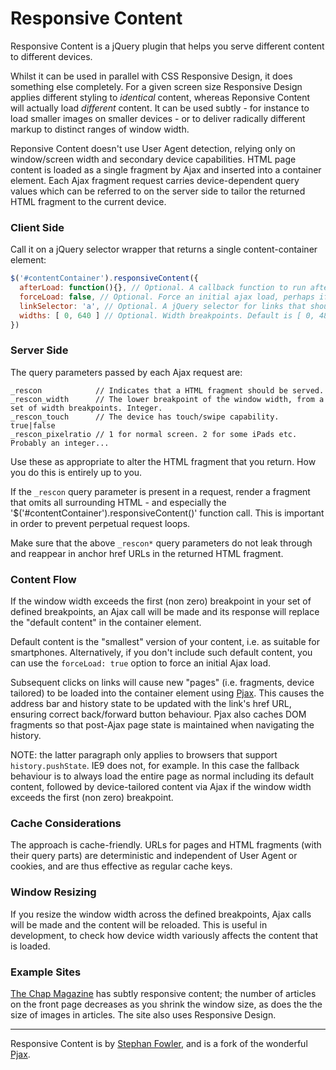 # Responsive Content

Responsive Content is a jQuery plugin that helps you serve different content to different devices. 

Whilst it can be used in parallel with CSS Responsive Design, it does something else completely. 
For a given screen size Responsive Design applies different styling to _identical_ content, whereas
Reponsive Content will actually load _different_ content. It can be used subtly - for instance to load 
smaller images on smaller devices - or to deliver radically different markup to distinct ranges of window width.  

Reponsive Content doesn't use User Agent detection, relying only on window/screen width 
and secondary device capabilities. HTML page content is loaded as a single fragment by Ajax
and inserted into a container element. Each Ajax fragment request carries device-dependent 
query values which can be referred to on the server side to tailor the returned HTML fragment 
to the current device.

### Client Side

Call it on a jQuery selector wrapper that returns a single content-container element: 

```javascript
$('#contentContainer').responsiveContent({
  afterLoad: function(){}, // Optional. A callback function to run after each ajax load
  forceLoad: false, // Optional. Force an initial ajax load, perhaps if you don't have default content. Default is false
  linkSelector: 'a', // Optional. A jQuery selector for links that should cause ajax loading. Default is 'a'.
  widths: [ 0, 640 ] // Optional. Width breakpoints. Default is [ 0, 481, 768, 1024 ].
})
```

### Server Side

The query parameters passed by each Ajax request are:
```
_rescon            // Indicates that a HTML fragment should be served.
_rescon_width      // The lower breakpoint of the window width, from a set of width breakpoints. Integer. 
_rescon_touch      // The device has touch/swipe capability. true|false
_rescon_pixelratio // 1 for normal screen. 2 for some iPads etc. Probably an integer...
```
Use these as appropriate to alter the HTML fragment that you return. How you do this is entirely up to you. 

If the `_rescon` query parameter is present in a request, render a fragment that
omits all surrounding HTML - and especially the '$('#contentContainer').responsiveContent()' function call. 
This is important in order to prevent perpetual request loops.

Make sure that the above `_rescon*` query parameters do not leak through and reappear in anchor 
href URLs in the returned HTML fragment. 

### Content Flow

If the window width exceeds the 
first (non zero) breakpoint in your set of defined breakpoints, an Ajax call will be made 
and its response will replace the "default content" in the container element. 

Default content is the "smallest" version of your content, i.e. as suitable for smartphones. Alternatively, 
if you don't include such default content, you can use the `forceLoad: true` option to force an initial Ajax load.

Subsequent clicks on links will cause new "pages" (i.e. fragments, device tailored) to be loaded into the 
container element using [Pjax](https://github.com/defunkt/jquery-pjax). This causes the address bar and
history state to be updated with the link's href URL, ensuring correct back/forward button behaviour. Pjax also 
caches DOM fragments so that post-Ajax page state is maintained when navigating the history. 

NOTE: the latter paragraph only applies to browsers that support `history.pushState`. IE9 does not, for example. 
In this case the fallback behaviour is to always load the entire page as normal including its default content, 
followed by device-tailored content via Ajax if the window width exceeds the first (non zero) breakpoint.

### Cache Considerations

The approach is cache-friendly. URLs for pages and HTML fragments (with their query parts) are deterministic 
and independent of User Agent or cookies, and are thus effective as regular cache keys. 

### Window Resizing

If you resize the window width across the defined breakpoints, Ajax calls will be made and the content will 
be reloaded. This is useful in development, to check how device width variously affects the content 
that is loaded. 

### Example Sites

[The Chap Magazine](http://thechapmagazine.co.uk/) has subtly responsive content; the 
number of articles on the front page decreases as you shrink the window size, as does the the size of 
images in articles. The site also uses Responsive Design.

***
Responsive Content is by [Stephan Fowler](http://uk.linkedin.com/in/stephanfowler), and is a fork of 
the wonderful [Pjax](https://github.com/defunkt/jquery-pjax).

